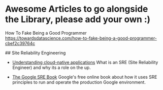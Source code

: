 # Awesome Articles to go alongside the Library, please add your own :)

How To Fake Being a Good Programmer
https://towardsdatascience.com/how-to-fake-being-a-good-programmer-cbef2c39764c 


## Site Reliability Engineering

* [Understanding cloud-native applications](https://opensource.com/article/18/10/what-site-reliability-engineer)
What is an SRE (Site Reliability Engineer) and why its a role on the up.

* [The Google SRE Book](https://landing.google.com/sre/sre-book/toc/index.html)
Google's free online book about how it uses SRE principles to run and operate the production Google environment.

